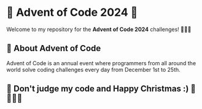 # 🎄 Advent of Code 2024 🎄

Welcome to my repository for the **Advent of Code 2024** challenges! 🌟🎅✨



## 🎁 About Advent of Code

Advent of Code is an annual event where programmers from all around the world solve coding challenges every day from December 1st to 25th.



## 🎄 Don't judge my code and Happy Christmas :) 🌟🎀🎄🎁

